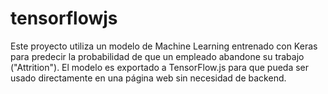 # tensorflowjs
Este proyecto utiliza un modelo de Machine Learning entrenado con Keras para predecir la probabilidad de que un empleado abandone su trabajo ("Attrition"). El modelo es exportado a TensorFlow.js para que pueda ser usado directamente en una página web sin necesidad de backend.